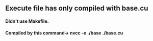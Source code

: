 ## Execute file has only compiled with base.cu
#### Didn't use Makefile.
#### Compiled by this command-> nvcc -o ./base ./base.cu
